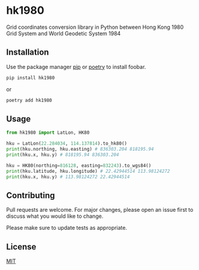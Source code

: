 # hk1980
Grid coordinates conversion library in Python between Hong Kong 1980 Grid System and World Geodetic System 1984

## Installation

Use the package manager [pip](https://pip.pypa.io/en/stable/) or [poetry](https://python-poetry.org/) to install foobar.

```bash
pip install hk1980
```
or
```bash
poetry add hk1980
```

## Usage

```python
from hk1980 import LatLon, HK80

hku = LatLon(22.284034, 114.137814).to_hk80()
print(hku.northing, hku.easting) # 836303.204 818195.94
print(hku.x, hku.y) # 818195.94 836303.204

hku = HK80(northing=816128, easting=832243).to_wgs84()
print(hku.latitude, hku.longitude) # 22.42944514 113.98124272
print(hku.x, hku.y) # 113.98124272 22.42944514
```

## Contributing
Pull requests are welcome. For major changes, please open an issue first to discuss what you would like to change.

Please make sure to update tests as appropriate.

## License
[MIT](https://choosealicense.com/licenses/mit/)